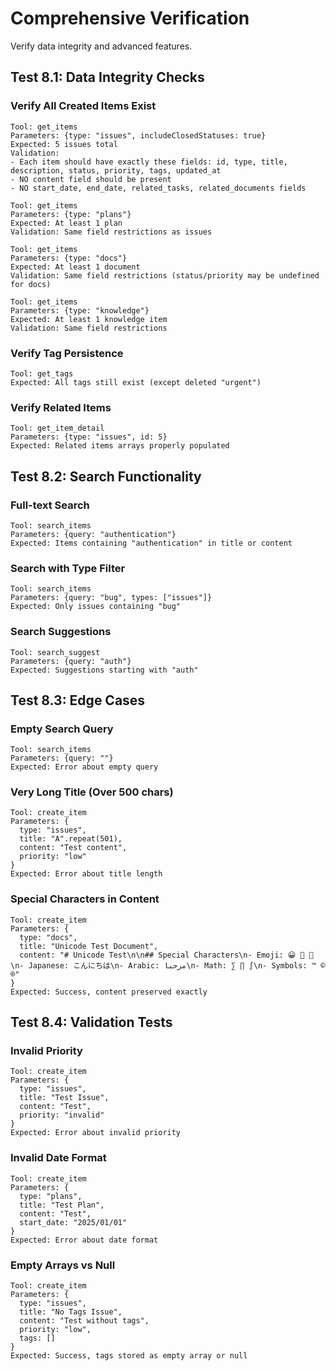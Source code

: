 # Comprehensive Verification

Verify data integrity and advanced features.

## Test 8.1: Data Integrity Checks

### Verify All Created Items Exist
```
Tool: get_items
Parameters: {type: "issues", includeClosedStatuses: true}
Expected: 5 issues total
Validation:
- Each item should have exactly these fields: id, type, title, description, status, priority, tags, updated_at
- NO content field should be present
- NO start_date, end_date, related_tasks, related_documents fields

Tool: get_items
Parameters: {type: "plans"}
Expected: At least 1 plan
Validation: Same field restrictions as issues

Tool: get_items
Parameters: {type: "docs"}
Expected: At least 1 document
Validation: Same field restrictions (status/priority may be undefined for docs)

Tool: get_items
Parameters: {type: "knowledge"}
Expected: At least 1 knowledge item
Validation: Same field restrictions
```

### Verify Tag Persistence
```
Tool: get_tags
Expected: All tags still exist (except deleted "urgent")
```

### Verify Related Items
```
Tool: get_item_detail
Parameters: {type: "issues", id: 5}
Expected: Related items arrays properly populated
```

## Test 8.2: Search Functionality

### Full-text Search
```
Tool: search_items
Parameters: {query: "authentication"}
Expected: Items containing "authentication" in title or content
```

### Search with Type Filter
```
Tool: search_items
Parameters: {query: "bug", types: ["issues"]}
Expected: Only issues containing "bug"
```

### Search Suggestions
```
Tool: search_suggest
Parameters: {query: "auth"}
Expected: Suggestions starting with "auth"
```

## Test 8.3: Edge Cases

### Empty Search Query
```
Tool: search_items
Parameters: {query: ""}
Expected: Error about empty query
```

### Very Long Title (Over 500 chars)
```
Tool: create_item
Parameters: {
  type: "issues",
  title: "A".repeat(501),
  content: "Test content",
  priority: "low"
}
Expected: Error about title length
```

### Special Characters in Content
```
Tool: create_item
Parameters: {
  type: "docs",
  title: "Unicode Test Document",
  content: "# Unicode Test\n\n## Special Characters\n- Emoji: 😀 🎉 🚀\n- Japanese: こんにちは\n- Arabic: مرحبا\n- Math: ∑ ∏ ∫\n- Symbols: ™ © ®"
}
Expected: Success, content preserved exactly
```

## Test 8.4: Validation Tests

### Invalid Priority
```
Tool: create_item
Parameters: {
  type: "issues",
  title: "Test Issue",
  content: "Test",
  priority: "invalid"
}
Expected: Error about invalid priority
```

### Invalid Date Format
```
Tool: create_item
Parameters: {
  type: "plans",
  title: "Test Plan",
  content: "Test",
  start_date: "2025/01/01"
}
Expected: Error about date format
```

### Empty Arrays vs Null
```
Tool: create_item
Parameters: {
  type: "issues",
  title: "No Tags Issue",
  content: "Test without tags",
  priority: "low",
  tags: []
}
Expected: Success, tags stored as empty array or null
```